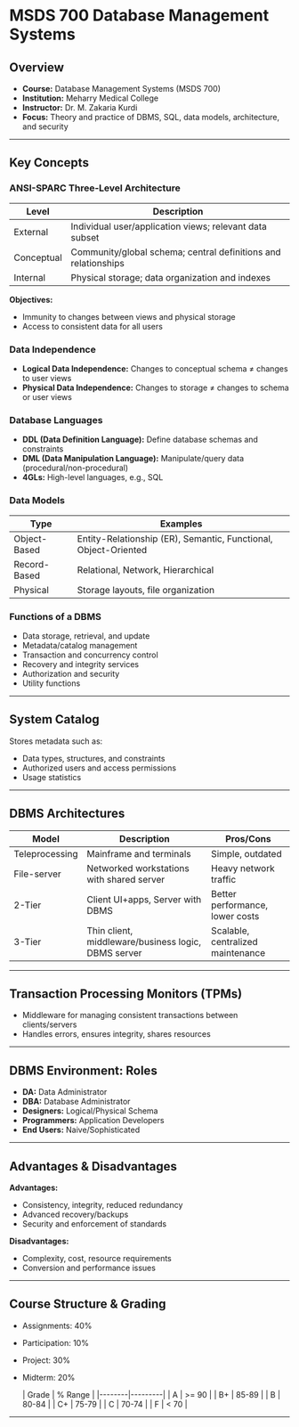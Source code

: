 # MSDS 700 Database Management Systems
## Overview

- **Course:** Database Management Systems (MSDS 700)
- **Institution:** Meharry Medical College
- **Instructor:** Dr. M. Zakaria Kurdi
- **Focus:** Theory and practice of DBMS, SQL, data models, architecture, and security

---

## Key Concepts

### ANSI-SPARC Three-Level Architecture

| Level      | Description                                                                 |
|------------|-----------------------------------------------------------------------------|
| External   | Individual user/application views; relevant data subset                      |
| Conceptual | Community/global schema; central definitions and relationships               |
| Internal   | Physical storage; data organization and indexes                              |

**Objectives:**
- Immunity to changes between views and physical storage
- Access to consistent data for all users

### Data Independence

- **Logical Data Independence:** Changes to conceptual schema ≠ changes to user views
- **Physical Data Independence:** Changes to storage ≠ changes to schema or user views

### Database Languages

- **DDL (Data Definition Language):** Define database schemas and constraints
- **DML (Data Manipulation Language):** Manipulate/query data (procedural/non-procedural)
- **4GLs:** High-level languages, e.g., SQL

### Data Models

| Type          | Examples                                                                    |
|---------------|-----------------------------------------------------------------------------|
| Object-Based  | Entity-Relationship (ER), Semantic, Functional, Object-Oriented             |
| Record-Based  | Relational, Network, Hierarchical                                           |
| Physical      | Storage layouts, file organization                                          |

### Functions of a DBMS

- Data storage, retrieval, and update
- Metadata/catalog management
- Transaction and concurrency control
- Recovery and integrity services
- Authorization and security
- Utility functions

---

## System Catalog

Stores metadata such as:
- Data types, structures, and constraints
- Authorized users and access permissions
- Usage statistics

---

## DBMS Architectures

| Model         | Description                                             | Pros/Cons                         |
|---------------|--------------------------------------------------------|-----------------------------------|
| Teleprocessing| Mainframe and terminals                                | Simple, outdated                  |
| File-server   | Networked workstations with shared server              | Heavy network traffic             |
| 2-Tier        | Client UI+apps, Server with DBMS                       | Better performance, lower costs   |
| 3-Tier        | Thin client, middleware/business logic, DBMS server    | Scalable, centralized maintenance |

---

## Transaction Processing Monitors (TPMs)

- Middleware for managing consistent transactions between clients/servers
- Handles errors, ensures integrity, shares resources

---

## DBMS Environment: Roles

- **DA:** Data Administrator
- **DBA:** Database Administrator
- **Designers:** Logical/Physical Schema
- **Programmers:** Application Developers
- **End Users:** Naive/Sophisticated

---

## Advantages & Disadvantages

**Advantages:**
- Consistency, integrity, reduced redundancy
- Advanced recovery/backups
- Security and enforcement of standards

**Disadvantages:**
- Complexity, cost, resource requirements
- Conversion and performance issues

---

## Course Structure & Grading
- Assignments: 40%
- Participation: 10%
- Project: 30%
- Midterm: 20%

  | Grade  | % Range |
|--------|---------|
| A      | >= 90   |
| B+     | 85-89   |
| B      | 80-84   |
| C+     | 75-79   |
| C      | 70-74   |
| F      | < 70    |

---
